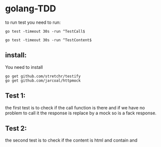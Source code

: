 # golang-TDD
to run test you need to run:
```
go test -timeout 30s -run ^TestCall$
```

```
go test -timeout 30s -run ^TestContent$
```
## install:
You need to install
```
go get github.com/stretchr/testify
go get github.com/jarcoal/httpmock
```

## Test 1:

the first test is to check if the call function is there and if we have no problem to call it the response is replace by a mock so is a fack response.
## Test 2:

the second test is to check if the content is html and contain
and 
